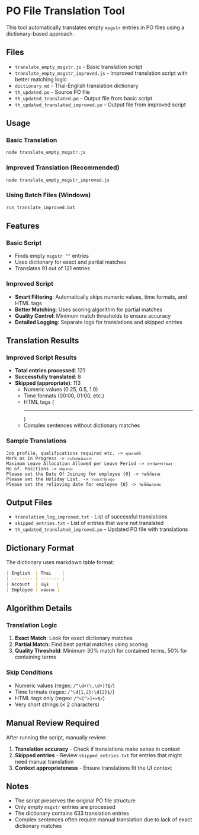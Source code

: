 # PO File Translation Tool

This tool automatically translates empty `msgstr` entries in PO files using a dictionary-based approach.

## Files

- `translate_empty_msgstr.js` - Basic translation script
- `translate_empty_msgstr_improved.js` - Improved translation script with better matching logic
- `dictionary.md` - Thai-English translation dictionary
- `th_updated.po` - Source PO file
- `th_updated_translated.po` - Output file from basic script
- `th_updated_translated_improved.po` - Output file from improved script

## Usage

### Basic Translation

```bash
node translate_empty_msgstr.js
```

### Improved Translation (Recommended)

```bash
node translate_empty_msgstr_improved.js
```

### Using Batch Files (Windows)

```bash
run_translate_improved.bat
```

## Features

### Basic Script

- Finds empty `msgstr ""` entries
- Uses dictionary for exact and partial matches
- Translates 91 out of 121 entries

### Improved Script

- **Smart Filtering**: Automatically skips numeric values, time formats, and HTML tags
- **Better Matching**: Uses scoring algorithm for partial matches
- **Quality Control**: Minimum match thresholds to ensure accuracy
- **Detailed Logging**: Separate logs for translations and skipped entries

## Translation Results

### Improved Script Results

- **Total entries processed**: 121
- **Successfully translated**: 8
- **Skipped (appropriate)**: 113
  - Numeric values (0.25, 0.5, 1.0)
  - Time formats (00:00, 01:00, etc.)
  - HTML tags (<hr>)
  - Complex sentences without dictionary matches

### Sample Translations

```
Job profile, qualifications required etc. -> คุณสมบัติ
Mark as In Progress -> กำลังดำเนินการ
Maximum Leave Allocation Allowed per Leave Period -> การจัดสรรวันลา
No of. Positions -> ตำแหน่ง
Please set the Date Of Joining for employee {0} -> วันที่เริ่มงาน
Please set the Holiday List. -> รายการวันหยุด
Please set the relieving date for employee {0} -> วันที่พ้นสภาพ
```

## Output Files

- `translation_log_improved.txt` - List of successful translations
- `skipped_entries.txt` - List of entries that were not translated
- `th_updated_translated_improved.po` - Updated PO file with translations

## Dictionary Format

The dictionary uses markdown table format:

```markdown
| English  | Thai    |
| -------- | ------- |
| Account  | บัญชี   |
| Employee | พนักงาน |
```

## Algorithm Details

### Translation Logic

1. **Exact Match**: Look for exact dictionary matches
2. **Partial Match**: Find best partial matches using scoring
3. **Quality Threshold**: Minimum 30% match for contained terms, 50% for containing terms

### Skip Conditions

- Numeric values (regex: `/^\d+(\.\d+)?$/`)
- Time formats (regex: `/^\d{1,2}:\d{2}$/`)
- HTML tags only (regex: `/^<[^>]+>$/`)
- Very short strings (≤ 2 characters)

## Manual Review Required

After running the script, manually review:

1. **Translation accuracy** - Check if translations make sense in context
2. **Skipped entries** - Review `skipped_entries.txt` for entries that might need manual translation
3. **Context appropriateness** - Ensure translations fit the UI context

## Notes

- The script preserves the original PO file structure
- Only empty `msgstr` entries are processed
- The dictionary contains 633 translation entries
- Complex sentences often require manual translation due to lack of exact dictionary matches
